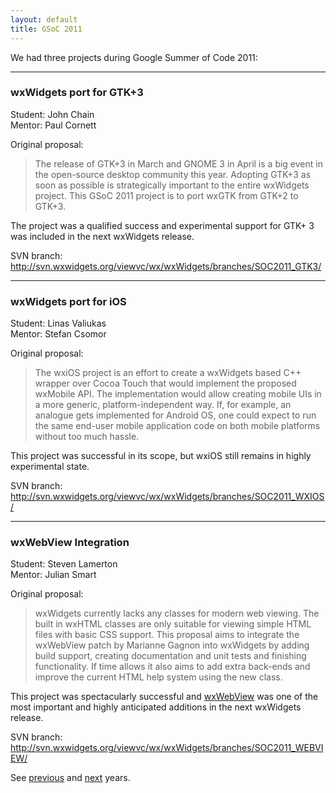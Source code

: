 ```yaml
---
layout: default
title: GSoC 2011
---
```


We had three projects during Google Summer of Code 2011:

----

### wxWidgets port for GTK+3
Student: John Chain  
Mentor: Paul Cornett

Original proposal:

> The release of GTK+3 in March and GNOME 3 in April is a big event in the
> open-source desktop community this year. Adopting GTK+3 as soon as possible
> is strategically important to the entire wxWidgets project. This GSoC 2011
> project is to port wxGTK from GTK+2 to GTK+3.

The project was a qualified success and experimental support for GTK+ 3 was
included in the next wxWidgets release.

SVN branch: http://svn.wxwidgets.org/viewvc/wx/wxWidgets/branches/SOC2011_GTK3/

----

### wxWidgets port for iOS
Student: Linas Valiukas  
Mentor: Stefan Csomor

Original proposal:

> The wxiOS project is an effort to create a wxWidgets based C++ wrapper over
> Cocoa Touch that would implement the proposed wxMobile API. The
> implementation would allow creating mobile UIs in a more generic,
> platform-independent way. If, for example, an analogue gets implemented
> for Android OS, one could expect to run the same end-user mobile
> application code on both mobile platforms without too much hassle.

This project was successful in its scope, but wxiOS still remains in highly
experimental state.

SVN branch: http://svn.wxwidgets.org/viewvc/wx/wxWidgets/branches/SOC2011_WXIOS/

----

### wxWebView Integration
Student: Steven Lamerton  
Mentor: Julian Smart

Original proposal:

> wxWidgets currently lacks any classes for modern web viewing. The built in
> wxHTML classes are only suitable for viewing simple HTML files with basic CSS
> support. This proposal aims to integrate the wxWebView patch by Marianne
> Gagnon into wxWidgets by adding build support, creating documentation and
> unit tests and finishing functionality. If time allows it also aims to add
> extra back-ends and improve the current HTML help system using the new class.

This project was spectacularly successful and
[wxWebView](http://docs.wxwidgets.org/trunk/classwx_web_view.html) was one of
the most important and highly anticipated additions in the next wxWidgets
release.

SVN branch: http://svn.wxwidgets.org/viewvc/wx/wxWidgets/branches/SOC2011_WEBVIEW/

See [previous](../2010/) and [next](../2012/) years.
